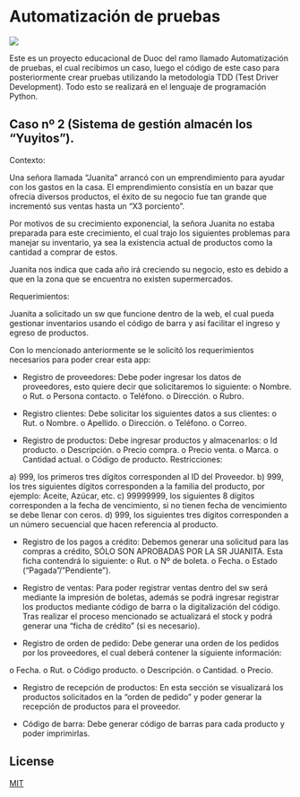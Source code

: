 # Automatización de pruebas 

<img src="https://external-content.duckduckgo.com/iu/?u=https%3A%2F%2Ftse3.mm.bing.net%2Fth%3Fid%3DOIP.g-o5nReqm2muHE6oy1-j6QHaB0%26pid%3DApi&f=1/200/300" />

Este es un proyecto educacional de Duoc del ramo llamado Automatización de pruebas, el cual recibimos un caso, luego el código de este caso para posteriormente crear pruebas utilizando la metodología TDD (Test Driver Development). Todo esto se realizará en el lenguaje de programación Python.


## Caso nº 2 (Sistema de gestión almacén los “Yuyitos”).


Contexto:

Una señora llamada “Juanita” arrancó con un emprendimiento para ayudar con los gastos en la casa. El emprendimiento consistía en un bazar que ofrecía diversos productos, el éxito de su negocio fue tan grande que incrementó sus ventas hasta un “X3 porciento”.

Por motivos de su crecimiento exponencial, la señora Juanita no estaba preparada para este crecimiento, el cual trajo los siguientes problemas para manejar su inventario, ya sea la existencia actual de productos como la cantidad a comprar de estos.

Juanita nos indica que cada año irá creciendo su negocio, esto es debido a que en la zona que se encuentra no existen supermercados.


Requerimientos:

Juanita a solicitado un sw que funcione dentro de la web, el cual pueda gestionar inventarios usando el código de barra y así facilitar el ingreso y egreso de productos.

Con lo mencionado anteriormente se le solicitó los requerimientos necesarios para poder crear esta app:

-	Registro de proveedores: Debe poder ingresar los datos de proveedores, esto quiere decir que solicitaremos lo siguiente:
o	Nombre.
o	Rut.
o	Persona contacto.
o	Teléfono.
o	Dirección.
o	Rubro.

-	Registro clientes: Debe solicitar los siguientes datos a sus clientes:
o	Rut.
o	Nombre.
o	Apellido.
o	Dirección.
o	Teléfono.
o	Correo.

-	Registro de productos: Debe ingresar productos y almacenarlos:
o	Id producto.
o	Descripción.
o	Precio compra.
o	Precio venta.
o	Marca.
o	Cantidad actual.
o	Código de producto.
Restricciones:

a)	999, los primeros tres dígitos corresponden al ID del Proveedor. 
b)	 999, los tres siguientes dígitos corresponden a la familia del producto, por ejemplo: Aceite, Azúcar, etc. 
c)	 99999999, los siguientes 8 dígitos corresponden a la fecha de vencimiento, si no tienen fecha de vencimiento se debe llenar con ceros. 
d)	999, los siguientes tres dígitos corresponden a un número secuencial que hacen referencia al producto.

-	Registro de los pagos a crédito:  Debemos generar una solicitud para las compras a crédito, SÓLO SON APROBADAS POR LA SR JUANITA.  Esta ficha contendrá lo siguiente:
o	Rut.
o	Nº de boleta.
o	Fecha.
o	Estado (“Pagada”/”Pendiente”).

-	Registro de ventas: Para poder registrar ventas dentro del sw será mediante la impresión de boletas, además se podrá ingresar registrar los productos mediante código de barra o la digitalización del código. Tras realizar el proceso mencionado se actualizará el stock y podrá generar una “ficha de crédito” (si es necesario).

-	Registro de orden de pedido: Debe generar una orden de los pedidos por los proveedores, el cual deberá contener la siguiente información:

o	Fecha.
o	Rut.
o	Código producto.
o	Descripción.
o	Cantidad.
o	Precio.

-	Registro de recepción de productos: En esta sección se visualizará los productos solicitados en la “orden de pedido” y poder generar la recepción de productos para el proveedor.

-	Código de barra: Debe generar código de barras para cada producto y poder imprimirlas.



## License
[MIT](https://choosealicense.com/licenses/mit/)
